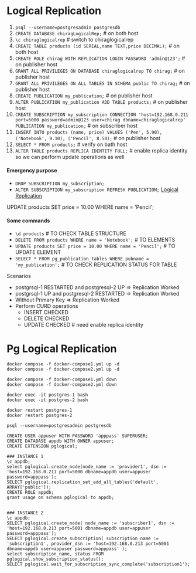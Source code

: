 # Logical Replication
1. `psql --username=postgresadmin postgresdb`
2. `CREATE DATABASE chiragLogicalRep;` # on both host
3. `\c chiraglogicalrep` # switch to chiraglogicalrep
4. `CREATE TABLE products (id SERIAL,name TEXT,price DECIMAL);` # on both host
5. `CREATE ROLE chirag WITH REPLICATION LOGIN PASSWORD 'admin@123';` # on publisher host
6. `GRANT ALL PRIVILEGES ON DATABASE chiraglogicalrep TO chirag;` # on publisher host
7. `GRANT ALL PRIVILEGES ON ALL TABLES IN SCHEMA public TO chirag;` # on publisher host
8. `CREATE PUBLICATION my_publication;` # on publisher host
9. `ALTER PUBLICATION my_publication ADD TABLE products;` # on publisher host
10. `CREATE SUBSCRIPTION my_subscription CONNECTION 'host=192.168.0.211 port=5000 password=admin@123 user=chirag dbname=chiraglogicalrep' PUBLICATION my_publication;` # on subscriber host
11. `INSERT INTO products (name, price) VALUES ('Pen', 5.90), ('Notebook', 9.10), ('Pencil', 8.50);` # on publisher host
12. `SELECT * FROM products;` # verify on bath host
13. `ALTER TABLE products REPLICA IDENTITY FULL;` # enable replica identity so we can perform update operations as well

<!-- 
14. `CREATE TABLE orders (quantity INT,price DECIMAL);`
15. `ALTER PUBLICATION my_publication ADD TABLE orders;` 
16. `INSERT INTO orders (quantity, price) VALUES (10, 99.99),(5, 49.50);`
-->

#### Emergency purpose
- `DROP SUBSCRIPTION my_subscription;`
- `ALTER SUBSCRIPTION my_subscription REFRESH PUBLICATION;` 
[Logical Replication](https://www.youtube.com/watch?v=qKdcwkRMaNI)

UPDATE products SET price = 10.00 WHERE name = 'Pencil';
#### Some commands
- `\d products` # TO CHECK TABLE STRUCTURE
- `DELETE FROM products WHERE name = 'Notebook';`  # TO ELEMENTS
- `UPDATE products SET price = 10.00 WHERE name = 'Pencil';` # TO UPDATE ELEMENT
- `SELECT * FROM pg_publication_tables WHERE pubname = 'my_publication';` # TO CHECK REPLICATION STATUS FOR TABLE

Scenarios
- postgrsql-1 RESTARTED and postgresql-2 UP => Replication Worked
- postgrsql-1 UP and postgresql-2 RESTARTED => Replication Worked
- Without Primary Key => Replication Worked
- Perform CURD operations
    - INSERT CHECKED
    - DELETE CHECKED
    - UPDATE CHECKED # need enable replica identity



# Pg Logical Replication

```
docker compose -f docker-compose1.yml up -d
docker compose -f docker-compose2.yml up -d
```

```
docker compose -f docker-compose1.yml down
docker compose -f docker-compose2.yml down
```

```
docker exec -it postgres-1 bash 
docker exec -it postgres-2 bash 
```

```
docker restart postgres-1
docker restart postgres-2 
```

```
psql --username=postgresadmin postgresdb
```

```
CREATE USER appuser WITH PASSWORD 'apppass' SUPERUSER;
CREATE DATABASE appdb WITH OWNER appuser;
CREATE EXTENSION pglogical;

### INSTANCE 1
\c appdb;
select pglogical.create_node(node_name := 'provider1', dsn := 'host=192.168.0.211 port=5000 dbname=appdb user=appuser password=apppass');
SELECT pglogical.replication_set_add_all_tables('default', ARRAY['public']);
CREATE ROLE appdb;
grant usage on schema pglogical to appdb;


### INSTANCE 2
\c appdb;
SELECT pglogical.create_node( node_name := 'subscriber1', dsn := 'host=192.168.0.213 port=5001 dbname=appdb user=appuser password=apppass');
SELECT pglogical.create_subscription( subscription_name := 'subscription1', provider_dsn := 'host=192.168.0.213 port=5001 dbname=appdb user=appuser password=apppass' );
select subscription_name, status FROM pglogical.show_subscription_status();
SELECT pglogical.wait_for_subscription_sync_complete('subscription1');
```
